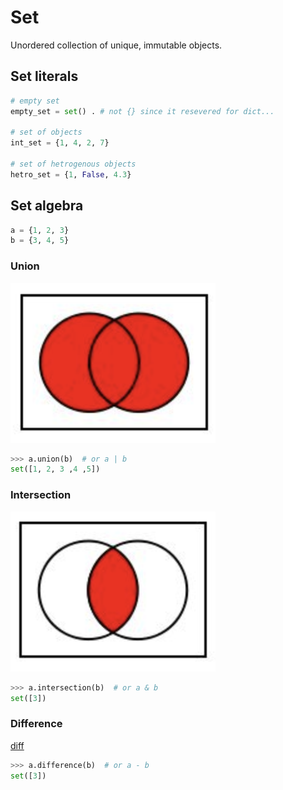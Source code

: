 # Set
Unordered collection of unique, immutable objects.
## Set literals
```python
# empty set
empty_set = set() . # not {} since it resevered for dict...

# set of objects
int_set = {1, 4, 2, 7}

# set of hetrogenous objects
hetro_set = {1, False, 4.3}
```
## Set algebra
```python
a = {1, 2, 3}
b = {3, 4, 5}
```
### Union
![unioun](/images/p17-union.png)
```python
>>> a.union(b)  # or a | b
set([1, 2, 3 ,4 ,5])
```
### Intersection
![intersect](/images/p17-intersect.png)
```python
>>> a.intersection(b)  # or a & b
set([3])
```
### Difference
[diff](/images/p17-difference.png)
```python
>>> a.difference(b)  # or a - b
set([3])
```
<!--stackedit_data:
eyJoaXN0b3J5IjpbLTIwMzEyODkxODUsLTE5MzQyMDQ0ODNdfQ
==
-->